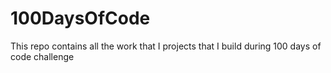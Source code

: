 # 100DaysOfCode
This repo contains all the work that I projects that I build during 100 days of code challenge 
